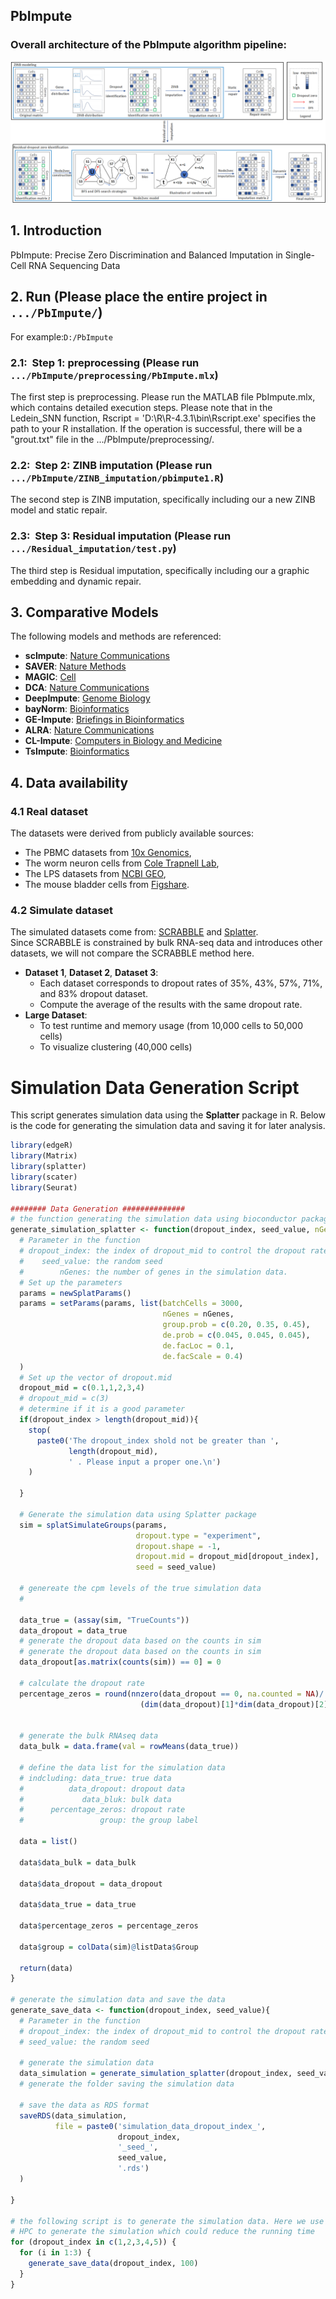 ## PbImpute
### Overall architecture of the PbImpute algorithm pipeline:

![Sample Image](model.png)
## 1. Introduction

PbImpute: Precise Zero Discrimination and Balanced Imputation in Single-Cell RNA Sequencing Data

## 2. Run (Please place the entire project in `.../PbImpute/`)
For example:`D:/PbImpute`

### 2.1:&nbsp;&nbsp;Step 1: preprocessing (Please run `.../PbImpute/preprocessing/PbImpute.mlx`)

The first step is preprocessing. Please run the MATLAB file PbImpute.mlx, which contains detailed execution steps.
Please note that in the Ledein_SNN function, Rscript = 'D:\R\R-4.3.1\bin\Rscript.exe' specifies the path to your R installation. If the operation is successful, there will be a "grout.txt" file in the .../PbImpute/preprocessing/.

### 2.2:&nbsp;&nbsp;Step 2: ZINB imputation (Please run `.../PbImpute/ZINB_imputation/pbimpute1.R`)
The second step is  ZINB imputation, specifically including our a new ZINB model and static repair. 

### 2.3:&nbsp;&nbsp;Step 3: Residual imputation (Please run `.../Residual_imputation/test.py`)
The third  step is  Residual imputation, specifically including our a graphic embedding and dynamic repair.

## 3. Comparative Models
The following models and methods are referenced:
- **scImpute**: [Nature Communications](https://www.nature.com/articles/s41467-018-03405-7)
- **SAVER**: [Nature Methods](https://www.nature.com/articles/s41592-018-0033-z)
- **MAGIC**: [Cell](https://www.cell.com/cell/fulltext/S0092-8674(18)30724-4)
- **DCA**: [Nature Communications](https://www.nature.com/articles/s41467-018-07931-2)
- **DeepImpute**: [Genome Biology](https://link.springer.com/article/10.1186/s13059-019-1837-6)
- **bayNorm**: [Bioinformatics](https://academic.oup.com/bioinformatics/article/36/4/1174/5581401)
- **GE-Impute**: [Briefings in Bioinformatics](https://academic.oup.com/bib/article/23/5/bbac313/6651303?login=false)
- **ALRA**: [Nature Communications](https://www.nature.com/articles/s41467-021-27729-z)
- **CL-Impute**: [Computers in Biology and Medicine](https://www.sciencedirect.com/science/article/abs/pii/S001048252300728X)
- **TsImpute**: [Bioinformatics](https://academic.oup.com/bioinformatics/article/39/12/btad731/7457483)

## 4. Data availability
### 4.1 Real dataset
The datasets were derived from publicly available sources: 
- The PBMC datasets from [10x Genomics](https://support.10xgenomics.com/single-cell-gene-expression/datasets/2.1.0/pbmc4k),
- The worm neuron cells from [Cole Trapnell Lab](https://cole-trapnell-lab.github.io/worm-rna/docs/),
- The LPS datasets from [NCBI GEO](https://www.ncbi.nlm.nih.gov/geo/query/acc.cgi?acc=GSE17721),
- The mouse bladder cells from [Figshare](https://figshare.com/s/865e694ad06d5857db4b).
### 4.2 Simulate dataset
The simulated datasets come from: [SCRABBLE](https://link.springer.com/article/10.1186/s13059-019-1681-8) and [Splatter](https://link.springer.com/article/10.1186/s13059-017-1305-0).  
Since SCRABBLE is constrained by bulk RNA-seq data and introduces other datasets, we will not compare the SCRABBLE method here.
- **Dataset 1**, **Dataset 2**, **Dataset 3**:
  - Each dataset corresponds to dropout rates of 35%, 43%, 57%, 71%, and 83% dropout dataset.
  - Compute the average of the results with the same dropout rate.
- **Large Dataset**:
  - To test runtime and memory usage (from 10,000 cells to 50,000 cells)
  - To visualize clustering (40,000 cells)

# Simulation Data Generation Script

This script generates simulation data using the **Splatter** package in R. Below is the code for generating the simulation data and saving it for later analysis.

```r
library(edgeR)
library(Matrix)
library(splatter)
library(scater)
library(Seurat)

######## Data Generation ##############
# the function generating the simulation data using bioconductor package Splatter
generate_simulation_splatter <- function(dropout_index, seed_value, nGenes = 2000){
  # Parameter in the function
  # dropout_index: the index of dropout_mid to control the dropout rate
  #    seed_value: the random seed
  #        nGenes: the number of genes in the simulation data. 
  # Set up the parameters
  params = newSplatParams()
  params = setParams(params, list(batchCells = 3000,
                                  nGenes = nGenes,
                                  group.prob = c(0.20, 0.35, 0.45),
                                  de.prob = c(0.045, 0.045, 0.045),
                                  de.facLoc = 0.1,
                                  de.facScale = 0.4)
  )
  # Set up the vector of dropout.mid
  dropout_mid = c(0.1,1,2,3,4)
  # dropout_mid = c(3)
  # determine if it is a good parameter
  if(dropout_index > length(dropout_mid)){
    stop(
      paste0('The dropout_index shold not be greater than ', 
             length(dropout_mid), 
             ' . Please input a proper one.\n')
    )
    
  }
  
  # Generate the simulation data using Splatter package
  sim = splatSimulateGroups(params,
                            dropout.type = "experiment",
                            dropout.shape = -1,
                            dropout.mid = dropout_mid[dropout_index],
                            seed = seed_value)
  
  # genereate the cpm levels of the true simulation data
  # 
  
  data_true = (assay(sim, "TrueCounts"))
  data_dropout = data_true
  # generate the dropout data based on the counts in sim
  # generate the dropout data based on the counts in sim
  data_dropout[as.matrix(counts(sim)) == 0] = 0
  
  # calculate the dropout rate
  percentage_zeros = round(nnzero(data_dropout == 0, na.counted = NA)/
                             (dim(data_dropout)[1]*dim(data_dropout)[2])*100)
  
  
  # generate the bulk RNAseq data
  data_bulk = data.frame(val = rowMeans(data_true))
  
  # define the data list for the simulation data
  # indcluding: data_true: true data
  #          data_dropout: dropout data
  #             data_bluk: bulk data
  #      percentage_zeros: dropout rate
  #                 group: the group label
  
  data = list()
  
  data$data_bulk = data_bulk
  
  data$data_dropout = data_dropout
  
  data$data_true = data_true
  
  data$percentage_zeros = percentage_zeros
  
  data$group = colData(sim)@listData$Group
  
  return(data)
}

# generate the simulation data and save the data
generate_save_data <- function(dropout_index, seed_value){
  # Parameter in the function
  # dropout_index: the index of dropout_mid to control the dropout rate
  # seed_value: the random seed
  
  # generate the simulation data
  data_simulation = generate_simulation_splatter(dropout_index, seed_value)
  # generate the folder saving the simulation data

  # save the data as RDS format
  saveRDS(data_simulation, 
          file = paste0('simulation_data_dropout_index_',
                        dropout_index, 
                        '_seed_', 
                        seed_value,
                        '.rds')
  )
  
}

# the following script is to generate the simulation data. Here we use 
# HPC to generate the simulation which could reduce the running time
for (dropout_index in c(1,2,3,4,5)) {
  for (i in 1:3) {
    generate_save_data(dropout_index, 100)
  }
}



